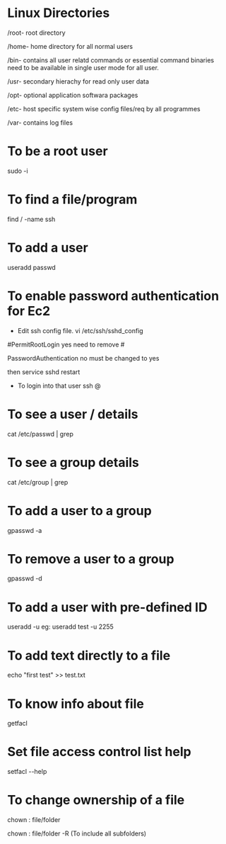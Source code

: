 # Linux Directories
/root- root directory

/home- home directory for all normal users

/bin- contains all user relatd commands or essential command binaries need to be available in single user mode for all user.

/usr- secondary hierachy for read only user data

/opt- optional application softwara packages

/etc- host specific system wise config files/req by all programmes

/var- contains log files

# To be a root user
sudo -i

# To find a file/program
find / -name ssh

# To add a user
useradd <username>
passwd <passwd>

# To enable password authentication for Ec2
- Edit ssh config file.
vi /etc/ssh/sshd_config

#PermitRootLogin yes need to remove #

PasswordAuthentication no must be changed to yes

then  service sshd restart 

- To login into that user
ssh <username>@<ip address of destination>

# To see a user / details
cat /etc/passwd | grep <username>

# To see a group details
 cat /etc/group | grep <groupname>

 # To add a user to a group
 gpasswd -a <username> <groupname>

  # To remove a user to a group
 gpasswd -d <username> <groupname>

 # To add a user with pre-defined ID
 useradd <username> -u <ID>
 eg: useradd test -u 2255

# To add text directly to a file
echo "first test" >> test.txt

# To know info about file
getfacl <filename>

# Set file access control list help
setfacl --help

# To change ownership of a file
chown <ownername>:<groupname> file/folder

chown <ownername>:<groupname> file/folder -R (To include all subfolders)



